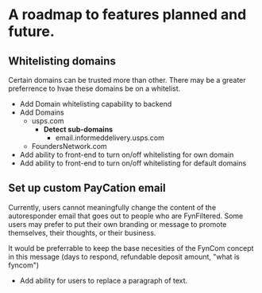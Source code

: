 # A roadmap to features planned and future.

## Whitelisting domains

Certain domains can be trusted more than other. There may be a greater preferrence to hvae these domains be on a whitelist.

* Add Domain whitelisting capability to backend
* Add Domains
  * usps.com
    * __Detect sub-domains__
      * email.informeddelivery.usps.com
  * FoundersNetwork.com
* Add ability to front-end to turn on/off whitelisting for own domain
* Add ability to front-end to turn on/off whitelisting for default domains


## Set up custom PayCation email

Currently, users cannot meaningfully change the content of the autoresponder email that goes out to people who are FynFiltered. Some users may prefer to put their own branding or message to promote themselves, their thoughts, or their business. 

It would be preferrable to keep the base necesities of the FynCom concept in this message (days to respond, refundable deposit amount, "what is fyncom")
* Add ability for users to replace a paragraph of text.

